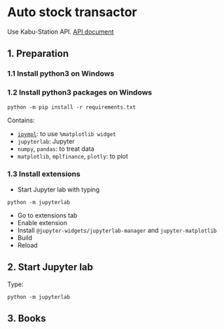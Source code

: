 # Auto stock transactor

Use Kabu-Station API. [API document](https://kabucom.github.io/kabusapi/ptal/index.html)


## 1. Preparation
### 1.1 Install python3 on Windows

### 1.2 Install python3 packages on Windows
```
python -m pip install -r requirements.txt
```
Contains:
- [`ipympl`](https://github.com/matplotlib/ipympl): to use `%matplotlib widget`
- `jupyterlab`: Jupyter
- `numpy`, `pandas`: to treat data
- `matplotlib`, `mplfinance`, `plotly`: to plot


### 1.3 Install extensions
- Start Jupyter lab with typing
```
python -m jupyterlab
```
- Go to extensions tab
- Enable extension
- Install `@jupyter-widgets/jupyterlab-manager` and `jupyter-matplotlib`
- Build
- Reload



## 2. Start Jupyter lab
Type:
```
python -m jupyterlab
```


## 3. Books

